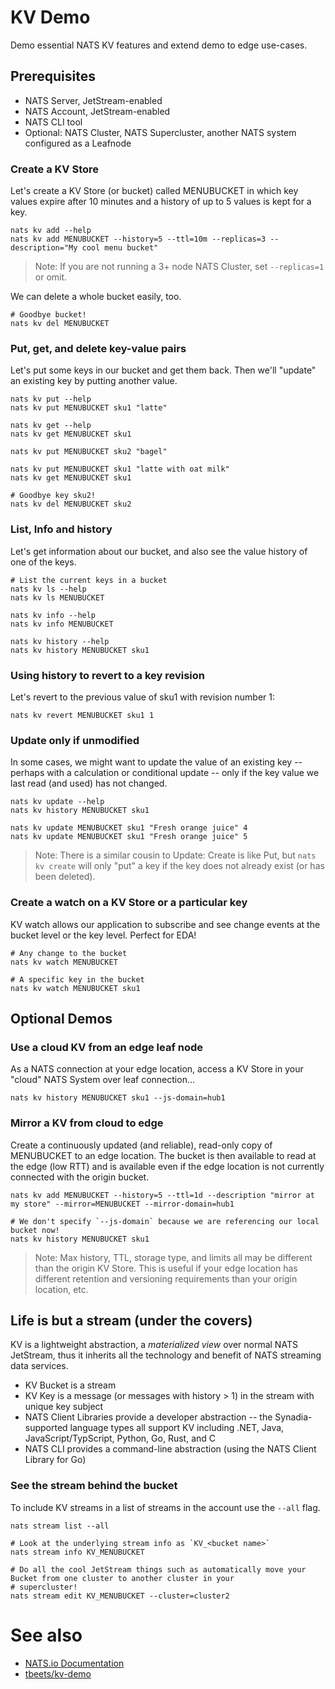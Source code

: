 # KV Demo
Demo essential NATS KV features and extend demo to edge use-cases.

## Prerequisites
* NATS Server, JetStream-enabled
* NATS Account, JetStream-enabled
* NATS CLI tool
* Optional: NATS Cluster, NATS Supercluster, another NATS system configured as a Leafnode

### Create a KV Store
Let's create a KV Store (or bucket) called MENUBUCKET in which key values expire after 10 minutes and a history of up
to 5 values is kept for a key.

```text
nats kv add --help
nats kv add MENUBUCKET --history=5 --ttl=10m --replicas=3 --description="My cool menu bucket"
```
> Note: If you are not running a 3+ node NATS Cluster, set `--replicas=1` or omit.

We can delete a whole bucket easily, too.
```text
# Goodbye bucket!
nats kv del MENUBUCKET
```

### Put, get, and delete key-value pairs
Let's put some keys in our bucket and get them back. Then we'll "update" an existing key by putting another value.

```text
nats kv put --help
nats kv put MENUBUCKET sku1 "latte"

nats kv get --help
nats kv get MENUBUCKET sku1

nats kv put MENUBUCKET sku2 "bagel"

nats kv put MENUBUCKET sku1 "latte with oat milk"
nats kv get MENUBUCKET sku1

# Goodbye key sku2!
nats kv del MENUBUCKET sku2
```

### List, Info and history
Let's get information about our bucket, and also see the value history of one of the keys.

```text
# List the current keys in a bucket
nats kv ls --help
nats kv ls MENUBUCKET

nats kv info --help
nats kv info MENUBUCKET

nats kv history --help
nats kv history MENUBUCKET sku1
```

### Using history to revert to a key revision
Let's revert to the previous value of sku1 with revision number 1:

```text
nats kv revert MENUBUCKET sku1 1
```

### Update only if unmodified
In some cases, we might want to update the value of an existing key -- perhaps with a calculation or conditional update --
only if the key value we last read (and used) has not changed.

```text
nats kv update --help
nats kv history MENUBUCKET sku1

nats kv update MENUBUCKET sku1 "Fresh orange juice" 4
nats kv update MENUBUCKET sku1 "Fresh orange juice" 5
```
>Note: There is a similar cousin to Update: Create is like Put, but `nats kv create` will only "put" a key if the key does not
> already exist (or has been deleted).

### Create a watch on a KV Store or a particular key
KV watch allows our application to subscribe and see change events at the bucket level or the key level. 
Perfect for EDA!

```text
# Any change to the bucket
nats kv watch MENUBUCKET

# A specific key in the bucket
nats kv watch MENUBUCKET sku1
```
## Optional Demos

### Use a cloud KV from an edge leaf node
As a NATS connection at your edge location, access a KV Store in your "cloud" NATS System over leaf connection...

```text
nats kv history MENUBUCKET sku1 --js-domain=hub1
```

### Mirror a KV from cloud to edge
Create a continuously updated (and reliable), read-only copy of MENUBUCKET to an edge location. The bucket is then available to read at
the edge (low RTT) and is available even if the edge location is not currently connected with the origin bucket.

```text
nats kv add MENUBUCKET --history=5 --ttl=1d --description "mirror at my store" --mirror=MENUBUCKET --mirror-domain=hub1

# We don't specify `--js-domain` because we are referencing our local bucket now!
nats kv history MENUBUCKET sku1
```

> Note: Max history, TTL, storage type, and limits all may be different than the origin KV Store. This is useful if your
> edge location has different retention and versioning requirements than your origin location, etc.

## Life is but a stream (under the covers)
KV is a lightweight abstraction, a _materialized view_ over normal NATS JetStream, thus it inherits all the technology
and benefit of NATS streaming data services.

* KV Bucket is a stream
* KV Key is a message (or messages with history > 1) in the stream with unique key subject
* NATS Client Libraries provide a developer abstraction -- the Synadia-supported language types all support KV
including .NET, Java, JavaScript/TypScript, Python, Go, Rust, and C
* NATS CLI provides a command-line abstraction (using the NATS Client Library for Go)

### See the stream behind the bucket
To include KV streams in a list of streams in the account use the `--all` flag.

```text
nats stream list --all

# Look at the underlying stream info as `KV_<bucket name>`
nats stream info KV_MENUBUCKET

# Do all the cool JetStream things such as automatically move your Bucket from one cluster to another cluster in your
# supercluster!
nats stream edit KV_MENUBUCKET --cluster=cluster2
```
# See also
- [NATS.io Documentation](https://docs.nats.io/nats-concepts/jetstream/key-value-store)
- [tbeets/kv-demo](https://github.com/tbeets/kv-demo)


